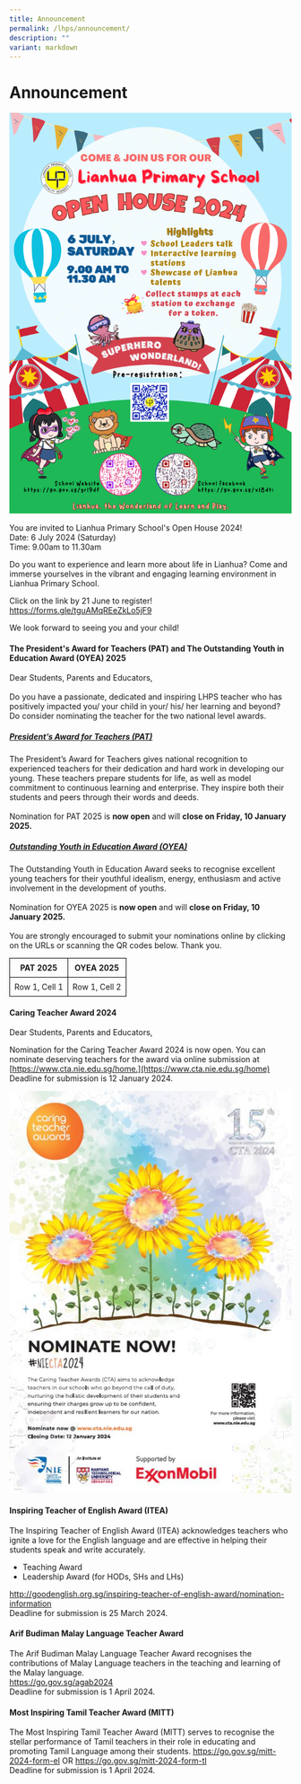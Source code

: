 ```yaml
---
title: Announcement
permalink: /lhps/announcement/
description: ""
variant: markdown
---
```

# Announcement

![](/images/Lphs/OpenHouse2024PosterFinal.png)

You are invited to Lianhua Primary School's Open House 2024!<br>
Date: 6 July 2024 (Saturday)<br>
Time: 9.00am to 11.30am

Do you want to experience and learn more about life in Lianhua? Come and immerse yourselves in the vibrant and engaging learning environment in Lianhua Primary School.

Click on the link by 21 June to register! <a href="https://forms.gle/tguAMqREeZkLo5jF9">https://forms.gle/tguAMqREeZkLo5jF9</a> 

We look forward to seeing you and your child!

<h4><strong>The President's Award for Teachers (PAT) and The Outstanding Youth in Education Award (OYEA) 2025</strong></h4>
     

<p>Dear Students, Parents and Educators,<br><br>
Do you have a passionate, dedicated and inspiring LHPS teacher who has positively impacted you/ your child in your/ his/ her learning and beyond?  Do consider nominating the teacher for the two national level awards.</p>

<h5><strong><u>President’s Award for Teachers (PAT)</u></strong></h5>

<p>The President’s Award for Teachers gives national recognition to experienced teachers for their dedication and hard work in developing our young.  These teachers prepare students for life, as well as model commitment to continuous learning and enterprise.  They inspire both their students and peers through their words and deeds.<br><br>
Nomination for PAT 2025 is <strong>now open</strong> and will <strong>close on Friday, 10 January 2025.</strong></p>


<h5><strong><u>Outstanding Youth in Education Award (OYEA)</u></strong></h5>

<p>The Outstanding Youth in Education Award seeks to recognise excellent young teachers for their youthful idealism, energy, enthusiasm and active involvement in the development of youths. <br><br>Nomination for OYEA 2025 is <strong>now open</strong> and will <strong>close on Friday, 10 January 2025.</strong><br><br>You are strongly encouraged to submit your nominations online by clicking on the URLs or scanning the QR codes below.  Thank you.</p>

<table style="border-collapse: collapse; width: 100%;">
  <tbody><tr>
    <th style="border: 1px solid black; padding: 8px;">PAT 2025</th>
    <th style="border: 1px solid black; padding: 8px;">OYEA 2025</th>
  </tr>
  <tr>
    <td style="border: 1px solid black; padding: 8px;">Row 1, Cell 1</td>
    <td style="border: 1px solid black; padding: 8px;">Row 1, Cell 2</td>
  </tr>
</tbody></table>

#### Caring Teacher Award 2024

 
Dear Students, Parents and Educators,

Nomination for the Caring Teacher Award 2024 is now open. You can nominate deserving teachers for the award via online submission at [https://www.cta.nie.edu.sg/home.](https://www.cta.nie.edu.sg/home)&nbsp;
Deadline for submission is 12 January 2024.

![](/images/caringteacheraward2024new.jpg)

<h4>Inspiring Teacher of English Award (ITEA)</h4>

The Inspiring Teacher of English Award (ITEA) acknowledges teachers who ignite a love for the English language and are effective in helping their students speak and write accurately.

<ul>
  <li>Teaching Award</li>
  <li>Leadership Award (for HODs, SHs and LHs)</li>
</ul>
<a href="http://goodenglish.org.sg/inspiring-teacher-of-english-award/nomination-information">http://goodenglish.org.sg/inspiring-teacher-of-english-award/nomination-information</a>
<br>
Deadline for submission is 25 March 2024.

<h4>Arif Budiman Malay Language Teacher Award</h4>

The Arif Budiman Malay Language Teacher Award recognises the contributions of Malay Language teachers in the teaching and learning of the Malay language. <br>
<a href="https://go.gov.sg/agab2024">https://go.gov.sg/agab2024</a> <br>
Deadline for submission is 1 April 2024.


<h4>Most Inspiring Tamil Teacher Award (MITT)</h4>

The Most Inspiring Tamil Teacher Award (MITT) serves to recognise the stellar performance of Tamil teachers in their role in educating and promoting Tamil Language among their students.
<a href="https://go.gov.sg/mitt-2024-form-el">https://go.gov.sg/mitt-2024-form-el</a> OR <a href="https://go.gov.sg/mitt-2024-form-tl">https://go.gov.sg/mitt-2024-form-tl</a><br>
Deadline for submission is 1 April 2024.